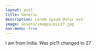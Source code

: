 ```yaml
---
layout: post
title: Generic
description: Lorem ipsum dolor est
image: assets/images/pic27.jpg
nav-menu: true
---
```


I am from India. Was pic11 changed to 27
